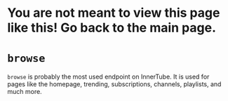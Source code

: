 <h1 class="hid">You are not meant to view this page like this! Go back to the main page.</h1>
<h1><code>browse</code></h1>
<p><code>browse</code> is probably the most used endpoint on InnerTube. It is used for pages like the homepage, trending, subscriptions, channels, playlists, and much more.</p>
